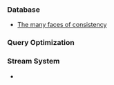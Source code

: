 ### Database
* [The many faces of consistency](the_many_faces_of_consistency.md)

### Query Optimization


### Stream System
* 
